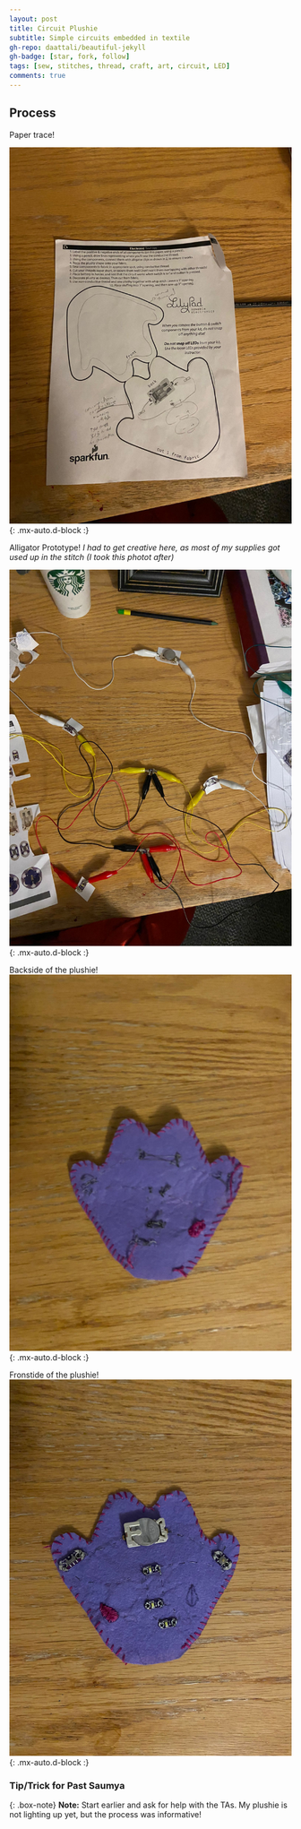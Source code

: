 ```yaml
---
layout: post
title: Circuit Plushie
subtitle: Simple circuits embedded in textile
gh-repo: daattali/beautiful-jekyll
gh-badge: [star, fork, follow]
tags: [sew, stitches, thread, craft, art, circuit, LED]
comments: true
---
```



## **Process**

Paper trace!

![A paper trace of the prototype](https://raw.githubusercontent.com/Saumya-x/Saumya-x.github.io/master/assets/img/papertrace.jpeg){: .mx-auto.d-block :}

Alligator Prototype!
*I had to get creative here, as most of my supplies got used up in the stitch (I took this photot after)*

![Creative alligator prototype!](https://raw.githubusercontent.com/Saumya-x/Saumya-x.github.io/master/assets/img/alligator.jpeg){: .mx-auto.d-block :}

Backside of the plushie!
![Backside of the sewn plushie!](https://raw.githubusercontent.com/Saumya-x/Saumya-x.github.io/master/assets/img/backside.jpeg){: .mx-auto.d-block :}

Fronstide of the plushie!
![Frontside of the sewn plushie!](https://raw.githubusercontent.com/Saumya-x/Saumya-x.github.io/master/assets/img/frontside.jpeg){: .mx-auto.d-block :}


### Tip/Trick for Past Saumya

{: .box-note}
**Note:** Start earlier and ask for help with the TAs. My plushie is not lighting up yet, but the process was informative!

